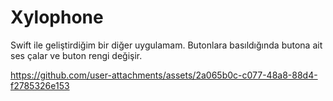 # Xylophone

Swift ile geliştirdiğim bir diğer uygulamam.
Butonlara basıldığında butona ait ses çalar ve buton rengi değişir.


https://github.com/user-attachments/assets/2a065b0c-c077-48a8-88d4-f2785326e153


